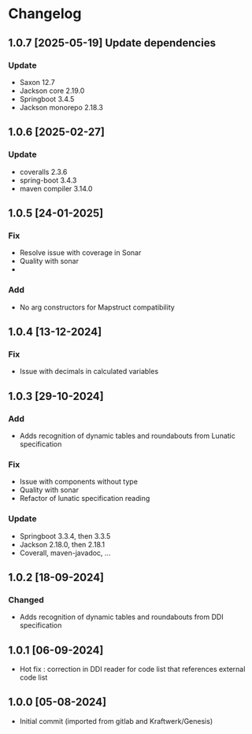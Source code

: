 # Changelog

## 1.0.7 [2025-05-19] Update dependencies
### Update
- Saxon 12.7
- Jackson core 2.19.0
- Springboot 3.4.5
- Jackson monorepo 2.18.3

## 1.0.6 [2025-02-27]
### Update
- coveralls 2.3.6
- spring-boot 3.4.3
- maven compiler 3.14.0

## 1.0.5 [24-01-2025]

### Fix
- Resolve issue with coverage in Sonar
- Quality with sonar
- 
### Add
- No arg constructors for Mapstruct compatibility

## 1.0.4 [13-12-2024]
### Fix
- Issue with decimals in calculated variables

## 1.0.3 [29-10-2024]

### Add
- Adds recognition of dynamic tables and roundabouts from Lunatic specification

### Fix
- Issue with components without type
- Quality with sonar
- Refactor of lunatic specification reading

### Update
- Springboot 3.3.4, then 3.3.5
- Jackson 2.18.0, then 2.18.1
- Coverall, maven-javadoc, ...

## 1.0.2 [18-09-2024]
### Changed
- Adds recognition of dynamic tables and roundabouts from DDI specification

## 1.0.1 [06-09-2024]
- Hot fix : correction in  DDI reader for code list that references external code list

## 1.0.0 [05-08-2024]
- Initial commit (imported from gitlab and Kraftwerk/Genesis)